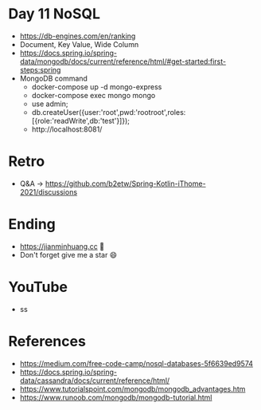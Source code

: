 # Day 11 NoSQL
* https://db-engines.com/en/ranking
* Document, Key Value, Wide Column
* https://docs.spring.io/spring-data/mongodb/docs/current/reference/html/#get-started:first-steps:spring
* MongoDB command
  * docker-compose up -d mongo-express
  * docker-compose exec mongo mongo
  * use admin;
  * db.createUser({user:'root',pwd:'rootroot',roles:[{role:'readWrite',db:'test'}]});
  * http://localhost:8081/

# Retro
* Q&A -> https://github.com/b2etw/Spring-Kotlin-iThome-2021/discussions

# Ending
* https://jianminhuang.cc 🌈
* Don't forget give me a star 😄

# YouTube
* ss

# References
* https://medium.com/free-code-camp/nosql-databases-5f6639ed9574
* https://docs.spring.io/spring-data/cassandra/docs/current/reference/html/
* https://www.tutorialspoint.com/mongodb/mongodb_advantages.htm
* https://www.runoob.com/mongodb/mongodb-tutorial.html
